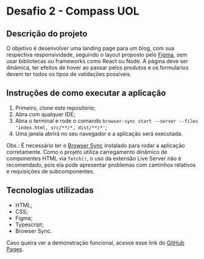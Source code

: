 # Desafio 2 - Compass UOL

## Descrição do projeto

O objetivo é desenvolver uma landing page para um blog, com sua respectiva responsividade, seguindo o layout proposto pelo [Figma](https://www.figma.com/design/2Vl9fBzmmiU1N3cJO0rH78/Free-responsive-E-commerce-landing-page-template-Desktop---Mobile-%7Bincluding-image%7D--Community---Copy-?node-id=0-1&p=f&t=BtQidxbIa9bYjxEn-0), sem usar bibliotecas ou frameworks como React ou Node. A página deve ser dinâmica, ter efeitos de hover ao passar pelos produtos e os formulários devem ter todos os tipos de validações possíveis.

## Instruções de como executar a aplicação

1. Primeiro, clone este repositório;
2. Abra com qualquer IDE;
3. Abra o terminal e rode o comando `browser-sync start --server --files 'index.html, src/**/*, dist/**/*'`;
5. Uma janela abrirá no seu navegador e a aplicação será executada.

Obs.: É necessário ter o [Browser Sync](https://browsersync.io/) instalado para rodar a aplicação corretamente. Como o projeto utiliza carregamento dinâmico de componentes HTML via `fetch()`, o uso da extensão Live Server não é recomendado, pois ela pode apresentar problemas com caminhos relativos e requisições de subcomponentes.

## Tecnologias utilizadas

- HTML;
- CSS;
- Figma;
- Typescript;
- Browser Sync.

Caso queira ver a demonstração funcional, acesse esse link do [GitHub Pages](https://mauricio-alves.github.io/desafio2-compassuol/).
